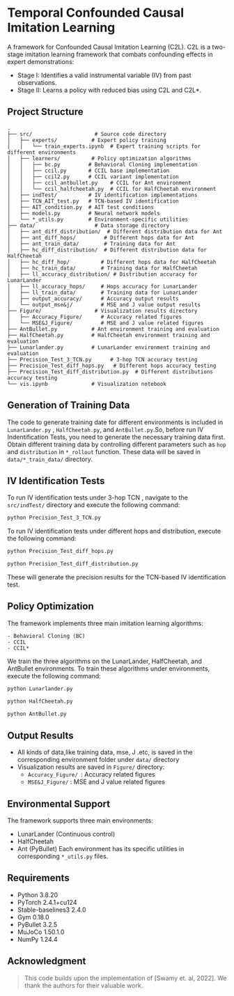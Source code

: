 # Temporal Confounded Causal Imitation Learning

A framework for Confounded Causal Imitation Learning (C2L). 
C2L is a two-stage imitation learning framework that combats confounding effects in expert demonstrations:
- Stage I: Identifies a valid instrumental variable (IV) from past observations.
- Stage II: Learns a policy with reduced bias using C2L and C2L*.

## Project Structure

```plaintext
.
├── src/                    # Source code directory
│   ├── experts/           # Expert policy training
│   │   └── train_experts.ipynb  # Expert training scripts for different environments
│   ├── learners/          # Policy optimization algorithms
│   │   ├── bc.py         # Behavioral Cloning implementation
│   │   ├── ccil.py       # CCIL base implementation
│   │   ├── ccil2.py      # CCIL variant implementation
│   │   ├── ccil_antbullet.py    # CCIL for Ant environment
│   │   └── ccil_halfcheetah.py  # CCIL for HalfCheetah environment
│   ├── indTest/          # IV identification implementations
│   ├── TCN_AIT_test.py   # TCN-based IV identification
│   ├── AIT_condition.py  # AIT test conditions
│   ├── models.py         # Neural network models
│   └── *_utils.py        # Environment-specific utilities
├── data/                   # Data storage directory
│   ├── ant_diff_distribution/  # Different distribution data for Ant
│   ├── ant_diff_hops/         # Different hops data for Ant
│   ├── ant_train_data/        # Training data for Ant
│   ├── hc_diff_distribution/  # Different distribution data for HalfCheetah
│   ├── hc_diff_hop/          # Different hops data for HalfCheetah
│   ├── hc_train_data/        # Training data for HalfCheetah
│   ├── ll_accuracy_distribution/ # Distribution accuracy for LunarLander
│   ├── ll_accuracy_hops/     # Hops accuracy for LunarLander
│   ├── ll_train_data/        # Training data for LunarLander
│   ├── output_accuracy/      # Accuracy output results
│   └── output_mse&j/         # MSE and J value output results
├── Figure/                 # Visualization results directory
│   ├── Accuracy_Figure/      # Accuracy related figures
│   └── MSE&J_Figure/         # MSE and J value related figures
├── AntBullet.py           # Ant environment training and evaluation
├── HalfCheetah.py         # HalfCheetah environment training and evaluation
├── Lunarlander.py         # LunarLander environment training and evaluation
├── Precision_Test_3_TCN.py      # 3-hop TCN accuracy testing
├── Precision_Test_diff_hops.py   # Different hops accuracy testing
├── Precision_Test_diff_distribution.py  # Different distributions accuracy testing
└── vis.ipynb              # Visualization notebook
```
## Generation of Training Data
The code to generate training date for different environments is included in `LunarLander.py` , `HalfCheetah.py`, and `AntBullet.py`.So, before run IV Indentification Tests, you need to generate the necessary training data first. Obtain different training data by controlling different parameters such as `hop` and `distribution` in `*_rollout` function. These data will be saved in `data/*_train_data/` directory.

## IV Identification Tests
To run IV identification tests under 3-hop TCN , navigate to the `src/indTest/` directory and execute the following command:
```bash
python Precision_Test_3_TCN.py
```

To run IV identification tests under different hops and distribution, execute the following command:
```bash
python Precision_Test_diff_hops.py
```
```bash
python Precision_Test_diff_distribution.py
```

These will generate the precision results for the TCN-based IV identification test.

## Policy Optimization
The framework implements three main imitation learning algorithms:
```plaintext
- Behavioral Cloning (BC)
- CCIL
- CCIL*
```
We train the three algorithms on the LunarLander, HalfCheetah, and AntBullet environments. To train these algorithms under environments, execute the following command:
```bash
python Lunarlander.py
```
```bash
python HalfCheetah.py
```
```bash
python AntBullet.py 
```

## Output Results
- All kinds of data,like training data, mse, J .etc, is saved in the corresponding environment folder under `data/` directory
- Visualization results are saved in `Figure/` directory:
  - `Accuracy_Figure/ `: Accuracy related figures
  - `MSE&J_Figure/` : MSE and J value related figures

## Environmental Support
The framework supports three main environments:
- LunarLander (Continuous control)
- HalfCheetah
- Ant (PyBullet)
Each environment has its specific utilities in corresponding `*_utils.py` files.

## Requirements
- Python 3.8.20
- PyTorch  2.4.1+cu124
- Stable-baselines3 2.4.0
- Gym 0.18.0
- PyBullet 3.2.5
- MuJoCo 1.50.1.0
- NumPy 1.24.4

## Acknowledgment
>This code builds upon the implementation of [Swamy et. al, 2022]. We thank the authors for their valuable work.

